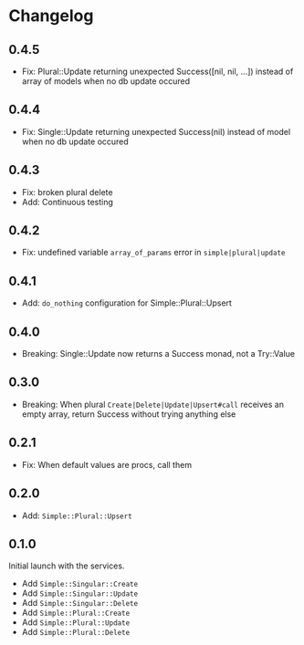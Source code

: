 # Changelog

## 0.4.5
- Fix: Plural::Update returning unexpected Success([nil, nil, ...]) instead of array of models when no db update occured

## 0.4.4
- Fix: Single::Update returning unexpected Success(nil) instead of model when no db update occured

## 0.4.3
- Fix: broken plural delete
- Add: Continuous testing

## 0.4.2
- Fix: undefined variable `array_of_params` error in `simple|plural|update`

## 0.4.1
- Add: `do_nothing` configuration for Simple::Plural::Upsert

## 0.4.0
- Breaking: Single::Update now returns a Success monad, not a Try::Value

## 0.3.0
- Breaking: When plural `Create|Delete|Update|Upsert#call` receives an empty array, return Success without trying anything else

## 0.2.1
- Fix: When default values are procs, call them

## 0.2.0
- Add: `Simple::Plural::Upsert`

## 0.1.0
Initial launch with the services.

- Add `Simple::Singular::Create`
- Add `Simple::Singular::Update`
- Add `Simple::Singular::Delete`
- Add `Simple::Plural::Create`
- Add `Simple::Plural::Update`
- Add `Simple::Plural::Delete`
